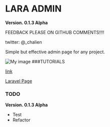 # LARA ADMIN
**Version. 0.1.3 Alpha**

FEEDBACK PLEASE ON GITHUB COMMENTS!!!!

twitter: @_chalien


Simple but effective admin page for any project.

![My image](http://drakarstudio.net/screen.png)
###TUTORIALS

[link](https://github.com/chalien/lara_admin/wiki/_pages)

[Laravel Page](http://bundles.laravel.com/bundle/lara_admin)

### TODO

**Version. 0.1.3 Alpha**

- Test
- Refactor
